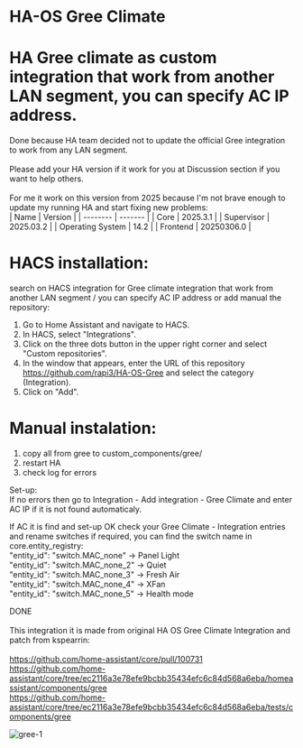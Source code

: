 # HA-OS Gree Climate
# HA Gree climate as custom integration that work from another LAN segment, you can specify AC IP address.
Done because HA team decided not to update the official Gree integration to work from any LAN segment.<br>
<br>
Please add your HA version if it work for you at Discussion section if you want to help others.<br><br>
For me it work on this version from 2025 because I'm not brave enough to update my running HA and start fixing new problems:<br>
| Name | Version |
| -------- | ------- |
| Core | 2025.3.1 |
| Supervisor | 2025.03.2 |
| Operating System | 14.2 |
| Frontend | 20250306.0 |

# HACS installation:<br>
search on HACS integration for Gree climate integration that work from another LAN segment / you can specify AC IP address or add manual the repository:<br>

1. Go to Home Assistant and navigate to HACS.
2. In HACS, select "Integrations".
3. Click on the three dots button in the upper right corner and select "Custom repositories".
4. In the window that appears, enter the URL of this repository https://github.com/rapi3/HA-OS-Gree and select the category (Integration).
5. Click on "Add".

# Manual instalation:
1. copy all from gree to custom_components/gree/<br>
2. restart HA<br>
3. check log for errors<br>

Set-up:<br>
If no errors then go to Integration - Add integration - Gree Climate and enter AC IP if it is not found automaticaly.<br>
   
If AC it is find and set-up OK check your Gree Climate - Integration entries and rename switches if required, you can find the switch name in core.entity_registry:<br>
     "entity_id": "switch.MAC_none"    ->  Panel Light<br>
     "entity_id": "switch.MAC_none_2"  ->  Quiet<br>
     "entity_id": "switch.MAC_none_3"  ->  Fresh Air<br>
     "entity_id": "switch.MAC_none_4"  ->  XFan<br>
     "entity_id": "switch.MAC_none_5"  ->  Health mode<br>

DONE<br>
<br>
This integration it is made from original HA OS Gree Climate Integration and patch from kspearrin:<br>
<br>
https://github.com/home-assistant/core/pull/100731<br>
https://github.com/home-assistant/core/tree/ec2116a3e78efe9bcbb35434efc6c84d568a6eba/homeassistant/components/gree<br>
https://github.com/home-assistant/core/tree/ec2116a3e78efe9bcbb35434efc6c84d568a6eba/tests/components/gree<br>

![gree-1](https://github.com/rapi3/HA-OS-Gree/assets/18531150/9ff6e997-ad80-4298-ac90-dda103422f0d)
